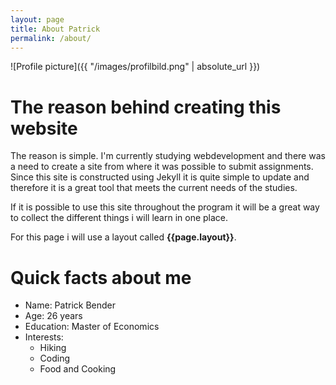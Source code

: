 ```yaml
---
layout: page
title: About Patrick
permalink: /about/
---
```

![Profile picture]({{ "/images/profilbild.png" | absolute_url }})

# The reason behind creating this website

The reason is simple. I'm currently studying webdevelopment and there was a need to create a site from where it was possible to submit assignments.
Since this site is constructed using Jekyll it is quite simple to update and therefore it is a great tool that meets the current needs of the studies.

If it is possible to use this site throughout the program it will be a great way to collect the different things i will learn in one place. 

For this page i will use a layout called **{{page.layout}}**.

# Quick facts about me

- Name: Patrick Bender
- Age: 26 years
- Education: Master of Economics
- Interests:
  - Hiking
  - Coding
  - Food and Cooking